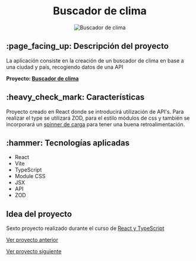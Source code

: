 <h1 align="center">Buscador de clima</h1>
<div align="center">
    <img src="https://github.com/user-attachments/assets/9f0c29bf-4416-478f-9380-248479167e0c" alt="Buscador de clima"> 
</div>

<h2> :page_facing_up: Descripción del proyecto</h2>

<p> La aplicación consiste en la creación de un buscador de clima en base a una ciudad y país, recogiendo
datos de una API</p>

<b>Proyecto: <a href="https://celadon-biscuit-9b2472.netlify.app/" target="_blank">Buscador de clima</a></b>

<h2> :heavy_check_mark: Características</h2>
<p> Proyecto creado en React donde se introducirá utilización de API's.
  Para realizar el type se utilizará ZOD, para el estilo módulos de css y también 
  se incorporará un <a href="https://tobiasahlin.com/spinkit/">spinner de carga</a> para tener una buena retroalimentación.
</p>

<h2> :hammer: Tecnologías aplicadas</h2>

<ul>
  <li>React</li>
  <li>Vite</li>
  <li>TypeScript</li>
  <li>Module CSS</li>
  <li>JSX</li>
  <li>API</li>
  <li>ZOD</li>
</ul>

<h2>Idea del proyecto</h2>
<p>Sexto proyecto realizado durante el curso de <a href="https://www.udemy.com/course/react-de-principiante-a-experto-creando-mas-de-10-aplicaciones/?couponCode=KEEPLEARNING">React y TypeScript</a></p>

<a href="https://github.com/antii16/pacientes-zustand">Ver proyecto anterior </a>

<a href="https://github.com/antii16/crypto-react">Ver proyecto siguiente </a>
